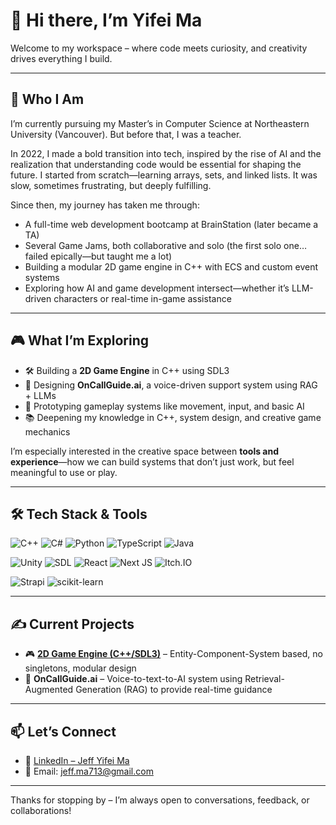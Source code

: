 # 👋 Hi there, I’m Yifei Ma

Welcome to my workspace – where code meets curiosity, and creativity drives everything I build.

---

## 🧭 Who I Am

I’m currently pursuing my Master’s in Computer Science at Northeastern University (Vancouver). But before that, I was a teacher.

In 2022, I made a bold transition into tech, inspired by the rise of AI and the realization that understanding code would be essential for shaping the future. I started from scratch—learning arrays, sets, and linked lists. It was slow, sometimes frustrating, but deeply fulfilling.

Since then, my journey has taken me through:

- A full-time web development bootcamp at BrainStation (later became a TA)
- Several Game Jams, both collaborative and solo (the first solo one… failed epically—but taught me a lot)
- Building a modular 2D game engine in C++ with ECS and custom event systems
- Exploring how AI and game development intersect—whether it’s LLM-driven characters or real-time in-game assistance

---

## 🎮 What I’m Exploring

- 🛠 Building a **2D Game Engine** in C++ using SDL3
- 🧠 Designing **OnCallGuide.ai**, a voice-driven support system using RAG + LLMs
- 🧪 Prototyping gameplay systems like movement, input, and basic AI
- 📚 Deepening my knowledge in C++, system design, and creative game mechanics

I’m especially interested in the creative space between **tools and experience**—how we can build systems that don’t just work, but feel meaningful to use or play.

---

## 🛠 Tech Stack & Tools

![C++](https://img.shields.io/badge/c++-%2300599C.svg?style=for-the-badge&logo=c%2B%2B&logoColor=white)
![C#](https://img.shields.io/badge/C%23-239120?style=for-the-badge&logo=csharp&logoColor=white)
![Python](https://img.shields.io/badge/python-3670A0?style=for-the-badge&logo=python&logoColor=ffdd54)
![TypeScript](https://img.shields.io/badge/TypeScript-007ACC?style=for-the-badge&logo=typescript&logoColor=white)
![Java](https://img.shields.io/badge/java-%23ED8B00.svg?style=for-the-badge&logo=openjdk&logoColor=white)

![Unity](https://img.shields.io/badge/Unity-000000?style=for-the-badge&logo=unity&logoColor=white)
![SDL](https://img.shields.io/badge/SDL3-informational?style=for-the-badge)
![React](https://img.shields.io/badge/react-%2320232a.svg?style=for-the-badge&logo=react&logoColor=%2361DAFB)
![Next JS](https://img.shields.io/badge/Next-black?style=for-the-badge&logo=next.js&logoColor=white)
![Itch.IO](https://img.shields.io/badge/Itch.io-FA5C5C?style=for-the-badge&logo=itchdotio&logoColor=white)

![Strapi](https://img.shields.io/badge/strapi-%232E7EEA.svg?style=for-the-badge&logo=strapi&logoColor=white)
![scikit-learn](https://img.shields.io/badge/scikit--learn-%23F7931E.svg?style=for-the-badge&logo=scikit-learn&logoColor=white)

---

## ✍️ Current Projects

- 🎮 **[2D Game Engine (C++/SDL3)](https://github.com/VanK33/2DGameEngine)** – Entity-Component-System based, no singletons, modular design
- 🧠 **OnCallGuide.ai** – Voice-to-text-to-AI system using Retrieval-Augmented Generation (RAG) to provide real-time guidance

---

## 📫 Let’s Connect

- 🔗 [LinkedIn – Jeff Yifei Ma](https://www.linkedin.com/in/jeff-yifei-ma)
- 📮 Email: [jeff.ma713@gmail.com](mailto:jeff.ma713@gmail.com)

---

Thanks for stopping by – I’m always open to conversations, feedback, or collaborations!

